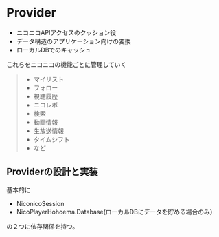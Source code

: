 ﻿# Provider

* ニコニコAPIアクセスのクッション役
* データ構造のアプリケーション向けの変換
* ローカルDBでのキャッシュ

これらをニコニコの機能ごとに管理していく

> * マイリスト
> * フォロー
> * 視聴履歴
> * ニコレポ
> * 検索
> * 動画情報
> * 生放送情報
> * タイムシフト
> * など

## Providerの設計と実装

基本的に

* NiconicoSession
* NicoPlayerHohoema.Database(ローカルDBにデータを貯める場合のみ）

の２つに依存関係を持つ。

